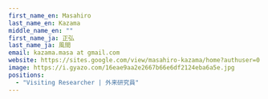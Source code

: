 ```yaml
---
first_name_en: Masahiro
last_name_en: Kazama
middle_name_en: ""
first_name_ja: 正弘
last_name_ja: 風間
email: kazama.masa at gmail.com
website: https://sites.google.com/view/masahiro-kazama/home?authuser=0
image: https://i.gyazo.com/16eae9aa2e2667b66e6df2124eba6a5e.jpg
positions: 
  - "Visiting Researcher | 外来研究員"
---
```

